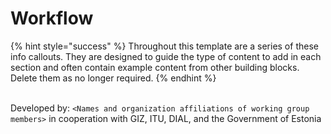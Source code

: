 # Workflow

{% hint style="success" %}
Throughout this template are a series of these info callouts. They are designed to guide the type of content to add in each section and often contain example content from other building blocks. Delete them as no longer required.
{% endhint %}



\
Developed by: `<Names and organization affiliations of working group members>` in cooperation with GIZ, ITU, DIAL, and the Government of Estonia
